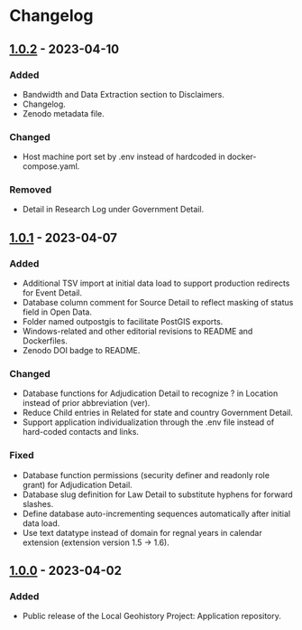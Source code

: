 # Changelog

## [1.0.2] - 2023-04-10

### Added

- Bandwidth and Data Extraction section to Disclaimers.
- Changelog.
- Zenodo metadata file.

### Changed

- Host machine port set by .env instead of hardcoded in docker-compose.yaml.

### Removed

- Detail in Research Log under Government Detail.

## [1.0.1] - 2023-04-07

### Added

- Additional TSV import at initial data load to support production redirects for Event Detail.
- Database column comment for Source Detail to reflect masking of status field in Open Data.
- Folder named outpostgis to facilitate PostGIS exports.
- Windows-related and other editorial revisions to README and Dockerfiles.
- Zenodo DOI badge to README.

### Changed

- Database functions for Adjudication Detail to recognize ? in Location instead of prior abbreviation (ver).
- Reduce Child entries in Related for state and country Government Detail.
- Support application individualization through the .env file instead of hard-coded contacts and links.

### Fixed

- Database function permissions (security definer and readonly role grant) for Adjudication Detail.
- Database slug definition for Law Detail to substitute hyphens for forward slashes.
- Define database auto-incrementing sequences automatically after initial data load.
- Use text datatype instead of domain for regnal years in calendar extension (extension version 1.5 -> 1.6).

## [1.0.0] - 2023-04-02

### Added

- Public release of the Local Geohistory Project: Application repository.

[1.0.2]: https://github.com/markconnellypro/local-geohistory-project/compare/v1.0.1...v1.0.2
[1.0.1]: https://github.com/markconnellypro/local-geohistory-project/compare/v1.0.0...v1.0.1
[1.0.0]: https://github.com/markconnellypro/local-geohistory-project/releases/tag/v1.0.0